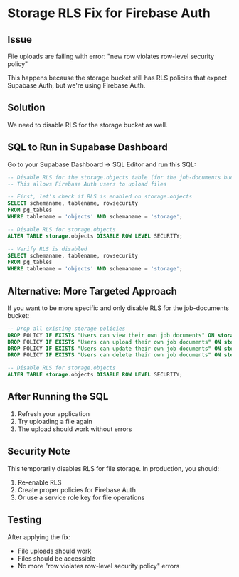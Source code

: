 # Storage RLS Fix for Firebase Auth

## Issue
File uploads are failing with error: "new row violates row-level security policy"

This happens because the storage bucket still has RLS policies that expect Supabase Auth, but we're using Firebase Auth.

## Solution
We need to disable RLS for the storage bucket as well.

## SQL to Run in Supabase Dashboard

Go to your Supabase Dashboard → SQL Editor and run this SQL:

```sql
-- Disable RLS for the storage.objects table (for the job-documents bucket)
-- This allows Firebase Auth users to upload files

-- First, let's check if RLS is enabled on storage.objects
SELECT schemaname, tablename, rowsecurity 
FROM pg_tables 
WHERE tablename = 'objects' AND schemaname = 'storage';

-- Disable RLS for storage.objects
ALTER TABLE storage.objects DISABLE ROW LEVEL SECURITY;

-- Verify RLS is disabled
SELECT schemaname, tablename, rowsecurity 
FROM pg_tables 
WHERE tablename = 'objects' AND schemaname = 'storage';
```

## Alternative: More Targeted Approach

If you want to be more specific and only disable RLS for the job-documents bucket:

```sql
-- Drop all existing storage policies
DROP POLICY IF EXISTS "Users can view their own job documents" ON storage.objects;
DROP POLICY IF EXISTS "Users can upload their own job documents" ON storage.objects;
DROP POLICY IF EXISTS "Users can update their own job documents" ON storage.objects;
DROP POLICY IF EXISTS "Users can delete their own job documents" ON storage.objects;

-- Disable RLS for storage.objects
ALTER TABLE storage.objects DISABLE ROW LEVEL SECURITY;
```

## After Running the SQL

1. Refresh your application
2. Try uploading a file again
3. The upload should work without errors

## Security Note

This temporarily disables RLS for file storage. In production, you should:
1. Re-enable RLS
2. Create proper policies for Firebase Auth
3. Or use a service role key for file operations

## Testing

After applying the fix:
- File uploads should work
- Files should be accessible
- No more "row violates row-level security policy" errors


